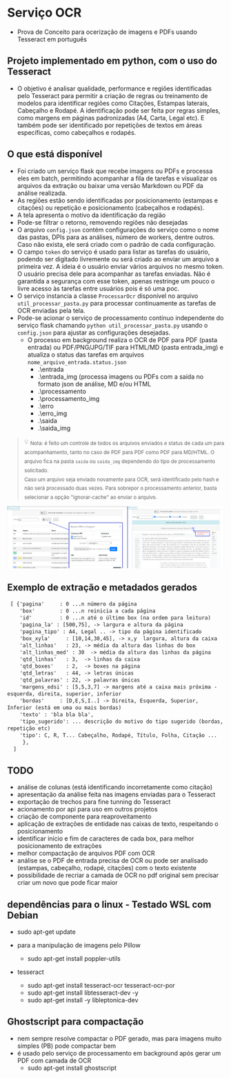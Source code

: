 # Serviço OCR
- Prova de Conceito para ocerização de imagens e PDFs usando Tesseract em português

## Projeto implementado em python, com o uso do Tesseract
- O objetivo é analisar qualidade, performance e regiões identificadas pelo Tesseract para permitir a criação de regras ou treinamento de modelos para identificar regiões como Citações, Estampas laterais, Cabeçalho e Rodapé. A identificação pode ser feita por regras simples, como margens em páginas padronizadas (A4, Carta, Legal etc). E também pode ser identificado por repetições de textos em áreas específicas, como cabeçalhos e rodapés.

## O que está disponível
- Foi criado um serviço flask que recebe imagens ou PDFs e processa eles em batch, permitindo acompanhar a fila de tarefas e visualizar os arquivos da extração ou baixar uma versão Markdown ou PDF da análise realizada.
- As regiões estão sendo identificadas por posicionamento (estampas e citações) ou repetição e posicionamento (cabeçalhos e rodapés).
- A tela apresenta o motivo da identificação da região
- Pode-se filtrar o retorno, removendo regiões não desejadas
- O arquivo `config.json` contém configurações do serviço como o nome das pastas, DPIs para as análises, número de workers, dentre outros. Caso não exista, ele será criado com o padrão de cada configuração.
- O campo `token` do serviço é usado para listar as tarefas do usuário, podendo ser digitado livremente ou será criado ao enviar um arquivo a primeira vez. A ideia é o usuário enviar vários arquivos no mesmo token. O usuário precisa dele para acompanhar as tarefas enviadas. Não é garantida a segurança com esse token, apenas restringe um pouco o livre acesso às tarefas entre usuários pois é só uma poc.
- O serviço instancia a classe `ProcessarOcr` disponível no arquivo `util_processar_pasta.py` para processar continuamente as tarefas de OCR enviadas pela tela.
- Pode-se acionar o serviço de processamento contínuo independente do serviço flask chamando `python util_processar_pasta.py` usando o `config.json` para ajustar as configurações desejadas.
  - O processo em background realiza o OCR de PDF para PDF (pasta entrada) ou PDF/PNG/JPG/TIF para HTML/MD (pasta entrada_img) e atualiza o status das tarefas em arquivos `nome_arquivo_entrada.status.json`
    - .\entrada
    - .\entrada_img (processa imagens ou PDFs com a saída no formato json de análise, MD e/ou HTML
    - .\processamento
    - .\processamento_img
    - .\erro
    - .\erro_img
    - .\saida
    - .\saida_img
  
> 💡 <sub>Nota: é feito um controle de todos os arquivos enviados e status de cada um para acompanhamento, tanto no caso de PDF para PDF como PDF para MD/HTML. O arquivo fica na pasta `saida` ou `saida_img` dependendo do tipo de processamento solicitado.<br> Caso um arquivo seja enviado novamente para OCR, será identificado pelo hash e não será processado duas vezes. Para sobrepor o processamento anterior, basta selecionar a opção "ignorar-cache" ao enviar o arquivo.</sub>

![exemplo recorte tela serviço](./img/servico_ocr_20230223_1.png?raw=true "Exemplo recorte tela serviço - HTML e PDF")

## Exemplo de extração e metadados gerados
```
 [ {'pagina'     : 0 ...n número da página 
    'box'        : 0 ...n reinicia a cada página
    'id'         : 0 ...n até o último box (na ordem para leitura)
    'pagina_la' : [500,75], -> largura e altura da página
    'pagina_tipo' : A4, Legal .. -> tipo da página identificado
    'box_xyla'     : [10,14,30,45], -> x,y  largura, altura da caixa
    'alt_linhas'   : 23, -> média da altura das linhas do box
    'alt_linhas_med' : 30  -> média da altura das linhas da página
    'qtd_linhas'   : 3,  -> linhas da caixa
    'qtd_boxes'    : 2,  -> boxes na página
    'qtd_letras'   : 44, -> letras únicas
    'qtd_palavras' : 22, -> palavras únicas
    'margens_edsi' : [5,5,3,7] -> margens até a caixa mais próxima - esquerda, direita, superior, inferior
    'bordas'     : [D,E,S,I..] -> Direita, Esquerda, Superior, Inferior (está em uma ou mais bordas)
    'texto' : 'bla bla bla',
    'tipo_sugerido': ... descrição do motivo do tipo sugerido (bordas, repetição etc)
    'tipo': C, R, T... Cabeçalho, Rodapé, Título, Folha, Citação ...
     },
  ]
```

## TODO
- análise de colunas (está identificando incorretamente como citação)
- apresentação da análise feita nas imagens enviadas para o Tesseract
- exportação de trechos para fine tunning do Tesseract
- acionamento por api para uso em outros projetos
- criação de componente para reaproveitamento
- aplicação de extrações de entidade nas caixas de texto, respeitando o posicionamento
- identificar início e fim de caracteres de cada box, para melhor posicionamento de extrações
- melhor compactação de arquivos PDF com OCR
- análise se o PDF de entrada precisa de OCR ou pode ser analisado (estampas, cabeçalho, rodapé, citações) com o texto existente
- possibilidade de recriar a camada de OCR no pdf original sem precisar criar um novo que pode ficar maior

## dependências para o linux - Testado WSL com Debian
- sudo apt-get update

- para a manipulação de imagens pelo Pillow
  - sudo apt-get install poppler-utils 

- tesseract
  - sudo apt-get install tesseract-ocr tesseract-ocr-por  
  - sudo apt-get install libtesseract-dev -y
  - sudo apt-get install -y libleptonica-dev 

## Ghostscript para compactação
- nem sempre resolve compactar o PDF gerado, mas para imagens muito simples (PB) pode compactar bem
- é usado pelo serviço de processamento em background após gerar um PDF com camada de OCR
  - sudo apt-get install ghostscript
